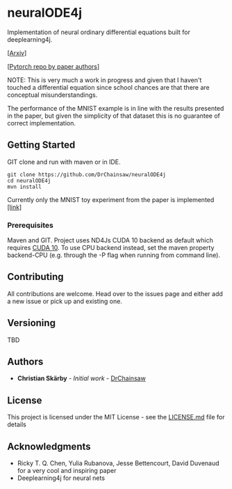 # neuralODE4j

Implementation of neural ordinary differential equations built for deeplearning4j.

[[Arxiv](https://arxiv.org/abs/1806.07366)]

[[Pytorch repo by paper authors](https://github.com/rtqichen/torchdiffeq)]

NOTE: This is very much a work in progress and given that I haven't touched a differential equation since school chances
are that there are conceptual misunderstandings.

The performance of the MNIST example is in line with the results presented in the paper, but given the simplicity of that dataset this is no guarantee of correct implementation.

## Getting Started

GIT clone and run with maven or in IDE.

```
git clone https://github.com/DrChainsaw/neuralODE4j
cd neuralODE4j
mvn install
```

Currently only the MNIST toy experiment from the paper is implemented [[link]](./src/main/java/examples)

### Prerequisites

Maven and GIT. Project uses ND4Js CUDA 10 backend as default which requires [CUDA 10](https://deeplearning4j.org/docs/latest/deeplearning4j-config-cudnn).
To use CPU backend instead, set the maven property backend-CPU (e.g. through the -P flag when running from command line).

## Contributing

All contributions are welcome. Head over to the issues page and either add a new issue or pick up and existing one.

## Versioning

TBD

## Authors

* **Christian Skärby** - *Initial work* - [DrChainsaw](https://github.com/DrChainsaw)

## License

This project is licensed under the MIT License - see the [LICENSE.md](LICENSE.md) file for details

## Acknowledgments

* Ricky T. Q. Chen, Yulia Rubanova, Jesse Bettencourt, David Duvenaud for a very cool and inspiring paper
* Deeplearning4j for neural nets
